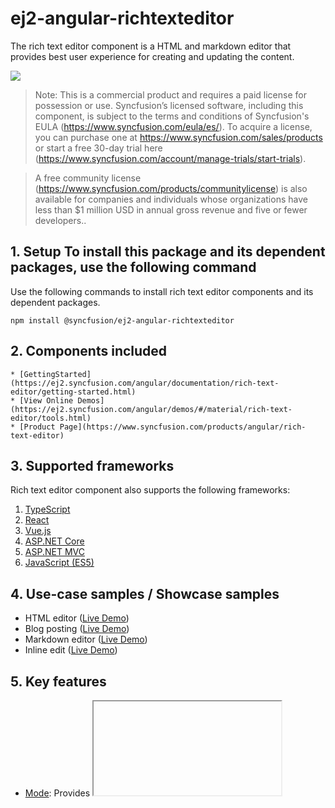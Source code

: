 # ej2-angular-richtexteditor

The rich text editor component is a HTML and markdown editor that provides best user experience for creating and updating the content.

![](../../ReadMe_Images/RTE.GIF)

>Note: This is a commercial product and requires a paid license for possession or use. Syncfusion’s licensed software, including this component, is subject to the terms and conditions of Syncfusion's EULA (https://www.syncfusion.com/eula/es/). To acquire a license, you can purchase one at https://www.syncfusion.com/sales/products or start a free 30-day trial here (https://www.syncfusion.com/account/manage-trials/start-trials).

>A free community license (https://www.syncfusion.com/products/communitylicense) is also available for companies and individuals whose organizations have less than $1 million USD in annual gross revenue and five or fewer developers..

## 1. Setup To install this package and its dependent packages, use the following command

Use the following commands to install rich text editor components and its dependent packages.

```
npm install @syncfusion/ej2-angular-richtexteditor

```

## 2. Components included

    * [GettingStarted](https://ej2.syncfusion.com/angular/documentation/rich-text-editor/getting-started.html)
    * [View Online Demos](https://ej2.syncfusion.com/angular/demos/#/material/rich-text-editor/tools.html)
    * [Product Page](https://www.syncfusion.com/products/angular/rich-text-editor)

## 3. Supported frameworks

Rich text editor component also supports the following frameworks:
1.	[TypeScript](https://ej2.syncfusion.com/demos/#/material)
2.	[React](https://ej2.syncfusion.com/react/demos/#/material)
3.	[Vue.js](https://ej2.syncfusion.com/vue/demos/#/material)
4.	[ASP.NET Core](https://aspdotnetcore.syncfusion.com)
5.	[ASP.NET MVC](http://aspnetmvc.syncfusion.com)
6.	[JavaScript (ES5)](https://ej2.syncfusion.com/javascript/demos/#/material)

## 4. Use-case samples / Showcase samples

* HTML editor ([Live Demo](https://ej2.syncfusion.com/angular/demos/#/material/rich-text-editor/tools))
* Blog posting ([Live Demo](https://ej2.syncfusion.com/angular/demos/#/material/rich-text-editor/blog-posting))
* Markdown editor ([Live Demo](https://ej2.syncfusion.com/angular/demos/#/material/rich-text-editor/markdown-editor))
* Inline edit ([Live Demo](https://ej2.syncfusion.com/angular/demos/#/material/rich-text-editor/inline))

## 5. Key features

* [Mode](https://ej2.syncfusion.com/angular/demos/#/material/rich-text-editor/iframe): Provides <IFRAME> and <DIV> mode.
* [Markdown](https://ej2.syncfusion.com/angular/demos/#/material/rich-text-editor/markdown-editor-preview): Handles markdown editing.
* [Module](https://ej2.syncfusion.com/angular/documentation/rich-text-editor/getting-started.html?lang=typescript#module-injection): Contains a modular library to load the necessary functionality on demand.
* [Toolbar](https://ej2.syncfusion.com/angular/demos/#/material/rich-text-editor/types): Provides a fully customizable toolbar.
* [Editing](https://ej2.syncfusion.com/angular/documentation/rich-text-editor/miscellaneous.html?lang=typescript#code-view): HTML view to edit the source directly for developers.
* [Third-party Integration](https://ej2.syncfusion.com/angular/documentation/rich-text-editor/third-party.html): Integrates third-party library.
* [Preview](https://ej2.syncfusion.com/angular/demos/#/material/rich-text-editor/markdown-editor-preview): Preview the modified content before saving it.
* [Tools](https://ej2.syncfusion.com/angular/documentation/rich-text-editor/toolbar.html#toolbar-items): Handles images, hyperlinks, uploads, and more.
* [Undo and Redo](https://ej2.syncfusion.com/angular/documentation/rich-text-editor/miscellaneous.html?lang=typescript#undoredo-manager): Contains undo/redo manager.

## 6. Support

Product support can be obtained through the following mediums:
•	Creating incident in Syncfusion [Direct-trac](https://www.syncfusion.com/support/directtrac/incidents?utm_source=npm&utm_campaign=richtexteditor) support system or [Community forum.](https://www.syncfusion.com/forums/essential-js2?utm_source=npm&utm_campaign=richtexteditor)
•	New [GitHub issue](https://github.com/syncfusion/ej2-richtexteditor/issues/new).
•	Ask your query in Stack Overflow with tag ‘syncfusion’, ‘ej2’.
 
## 7. License 
Check the license details [here](https://github.com/syncfusion/ej2/blob/master/license?utm_source=npm&utm_campaign=dropdown)

## 8. Change log 
 Check the changelog [here](https://github.com/syncfusion/ej2-ng-richtexteditor/blob/master/CHANGELOG.md)

© Copyright 2018 Syncfusion, Inc. All Rights Reserved. The Syncfusion Essential Studio license and copyright applies to this distribution.
